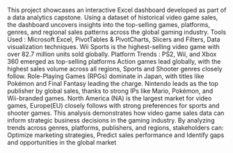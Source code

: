 This project showcases an interactive Excel dashboard developed as part of a data analytics capstone.
Using a dataset of historical video game sales, the dashboard uncovers insights into the top-selling games, platforms, genres, and regional sales patterns across the global gaming industry.
Tools Used : Microsoft Excel, PivotTables & PivotCharts, Slicers and Filters, Data visualization techniques. 
Wii Sports is the highest-selling video game with over 82.7 million units sold globally.
Platform Trends : PS2, Wii, and Xbox 360 emerged as top-selling platforms
Action games lead globally, with the highest sales volume across all regions, Sports and Shooter genres closely follow. 
Role-Playing Games (RPGs) dominate in Japan, with titles like Pokémon and Final Fantasy leading the charge.
Nintendo leads as the top publisher by global sales, thanks to strong IPs like Mario, Pokémon, and Wii-branded games.
North America (NA) is the largest market for video games, Europe(EU) closely follows with strong preferences for sports and shooter games.
This analysis demonstrates how video game sales data can inform strategic business decisions in the gaming industry.
By analyzing trends across genres, platforms, publishers, and regions, stakeholders can: Optimize marketing strategies, Predict sales performance and Identify gaps and opportunities in the global market


















